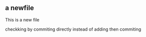 ## a newfile 

This is a new file

checkking by commiting directly instead of adding then commiting
